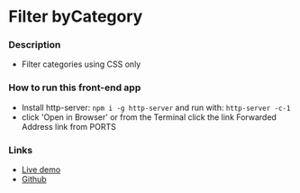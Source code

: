 # Filter byCategory

### Description

- Filter categories using CSS only

### How to run this front-end app

- Install http-server: `npm i -g http-server` and run with: `http-server -c-1`
- click 'Open in Browser' or from the Terminal click the link Forwarded Address link from PORTS

### Links

- [Live demo](https://js-clock-six.vercel.app)
- [Github](https://github.com/rolandjlevy/js-clock)

